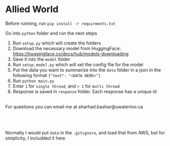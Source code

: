 # Allied World

Before running, run `pip install -r requirments.txt`<br>

Go into `python` folder and run the next steps <br>
1. Run `setup.py` which will create the folders 
2. Download the necessary model from HuggingFace: https://huggingface.co/docs/hub/models-downloading
3. Save it into the `model` folder
4. Run `setup_model.py` which will set the config file for the model
5. Put the data you want to summarize into the `data` folder in a json in the following format `{"text": "<DATA HERE>"}` 
6. Run `python main.py`
7. Enter `1` for `single thread`, and `> 1` for `multi thread`
8. Response is saved in `response` folder. Each response has a unique id

<br>
For questions you can email me at sharhad.bashar@uwaterloo.ca

<br><br><br>
Normally I would put `data` in the `.gitignore`, and load that from AWS, but for simplicity, I includded it here